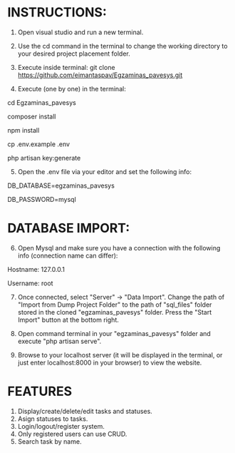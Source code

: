 # INSTRUCTIONS:

1. Open visual studio and run a new terminal.

2. Use the cd command in the terminal to change the working directory to your desired project placement folder.

3. Execute inside terminal: git clone https://github.com/eimantaspav/Egzaminas_pavesys.git

4. Execute (one by one) in the terminal:

cd Egzaminas_pavesys

composer install

npm install

cp .env.example .env

php artisan key:generate

5. Open the .env file via your editor and set the following info:

DB_DATABASE=egzaminas_pavesys

DB_PASSWORD=mysql

# DATABASE IMPORT:

6. Open Mysql and make sure you have a connection with the following info (connection name can differ):

Hostname: 127.0.0.1
 
Username: root

7. Once connected, select "Server" -> "Data Import". Change the path of "Import from Dump Project Folder" to the path of "sql_files" folder stored in the cloned "egzaminas_pavesys" folder. Press the "Start Import" button at the bottom right.

8. Open command terminal in your "egzaminas_pavesys" folder and execute "php artisan serve".

9. Browse to your localhost server (it will be displayed in the terminal, or just enter localhost:8000 in your browser) to view the website.

# FEATURES

1. Display/create/delete/edit tasks and statuses.
2. Asign statuses to tasks.
3. Login/logout/register system.
4. Only registered users can use CRUD.
5. Search task by name.

